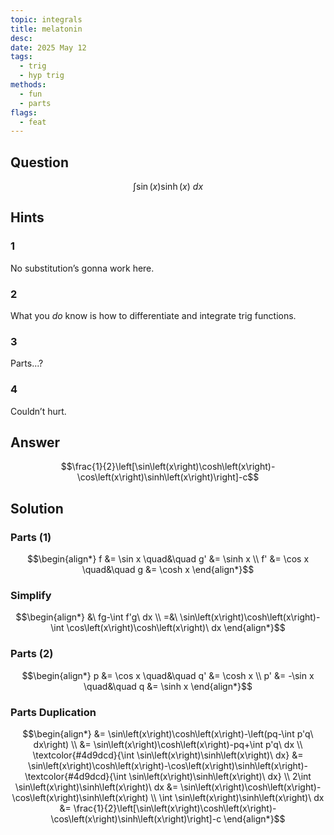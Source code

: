 ```yaml
---
topic: integrals
title: melatonin
desc: 
date: 2025 May 12
tags:
  - trig
  - hyp trig
methods:
  - fun
  - parts
flags:
  - feat
---
```



## Question
```math
\int
  \sin(x) \sinh(x)
\ dx
```


## Hints

### 1
No substitution’s gonna work here.

### 2
What you <em>do</em> know is how to differentiate and integrate trig functions.

### 3
Parts...?

### 4
Couldn’t hurt.


## Answer
```math
\frac{1}{2}\left[\sin\left(x\right)\cosh\left(x\right)-\cos\left(x\right)\sinh\left(x\right)\right]-c
```


## Solution

### Parts (1)
```math
\begin{align*}
      f &= \sin x \quad&\quad g' &= \sinh x
  \\ f' &= \cos x \quad&\quad g &= \cosh x
\end{align*}
```

### Simplify
```math
\begin{align*}
  &\ fg-\int f'g\ dx
  \\ =&\ \sin\left(x\right)\cosh\left(x\right)-\int \cos\left(x\right)\cosh\left(x\right)\ dx
\end{align*}
```

### Parts (2)
```math
\begin{align*}
      p &= \cos x \quad&\quad q' &= \cosh x
  \\ p' &= -\sin x \quad&\quad q &= \sinh x
\end{align*}
```

### Parts Duplication
```math
\begin{align*}
  &= \sin\left(x\right)\cosh\left(x\right)-\left(pq-\int p'q\ dx\right)
  \\ &= \sin\left(x\right)\cosh\left(x\right)-pq+\int p'q\ dx
  \\ \textcolor{#4d9dcd}{\int \sin\left(x\right)\sinh\left(x\right)\ dx}
    &= \sin\left(x\right)\cosh\left(x\right)-\cos\left(x\right)\sinh\left(x\right)-\textcolor{#4d9dcd}{\int \sin\left(x\right)\sinh\left(x\right)\ dx}
  \\ 2\int \sin\left(x\right)\sinh\left(x\right)\ dx
    &= \sin\left(x\right)\cosh\left(x\right)-\cos\left(x\right)\sinh\left(x\right)
  \\ \int \sin\left(x\right)\sinh\left(x\right)\ dx
    &= \frac{1}{2}\left[\sin\left(x\right)\cosh\left(x\right)-\cos\left(x\right)\sinh\left(x\right)\right]-c
\end{align*}
```
